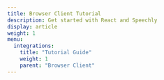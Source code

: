 ```yaml
---
title: Browser Client Tutorial
description: Get started with React and Speechly
display: article
weight: 1
menu:
  integrations:
    title: "Tutorial Guide"
    weight: 1
    parent: "Browser Client"
---
```


